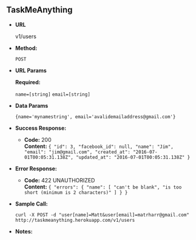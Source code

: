 **TaskMeAnything**
----

* **URL**

  v1/users

* **Method:**

  `POST`

*  **URL Params**

   **Required:**

   `name=[string]`
   `email=[string]`

* **Data Params**

  `{name='mynamestring', email='avalidemailaddress@gmail.com'}`

* **Success Response:**

  * **Code:** 200 <br />
    **Content:** `{
  "id": 3,
  "facebook_id": null,
  "name": "Jim",
  "email": "jim@gmail.com",
  "created_at": "2016-07-01T00:05:31.138Z",
  "updated_at": "2016-07-01T00:05:31.138Z"
}`

* **Error Response:**

  * **Code:** 422 UNAUTHORIZED <br />
    **Content:** `{
  "errors": {
    "name": [
      "can't be blank",
      "is too short (minimum is 2 characters)"
    ]
  }
}`

* **Sample Call:**

  `curl -X POST -d "user[name]=Matt&user[email]=matrharr@gmail.com" http://taskmeanything.herokuapp.com/v1/users`

* **Notes:**

